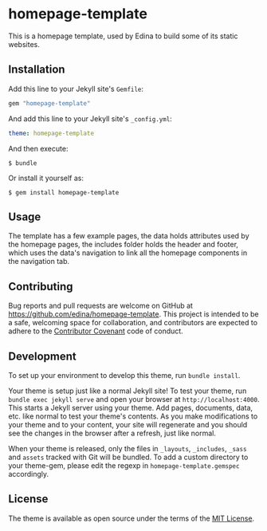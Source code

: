 # homepage-template

This is a homepage template, used by Edina to build some of its static websites.

## Installation

Add this line to your Jekyll site's `Gemfile`:

```ruby
gem "homepage-template"
```

And add this line to your Jekyll site's `_config.yml`:

```yaml
theme: homepage-template
```

And then execute:

    $ bundle

Or install it yourself as:

    $ gem install homepage-template

## Usage

The template has a few example pages, the data holds attributes used by the homepage pages, the includes folder holds the header and footer, which uses the data's navigation to link all the homepage components in the navigation tab.

## Contributing

Bug reports and pull requests are welcome on GitHub at https://github.com/edina/homepage-template. This project is intended to be a safe, welcoming space for collaboration, and contributors are expected to adhere to the [Contributor Covenant](http://contributor-covenant.org) code of conduct.

## Development

To set up your environment to develop this theme, run `bundle install`.

Your theme is setup just like a normal Jekyll site! To test your theme, run `bundle exec jekyll serve` and open your browser at `http://localhost:4000`. This starts a Jekyll server using your theme. Add pages, documents, data, etc. like normal to test your theme's contents. As you make modifications to your theme and to your content, your site will regenerate and you should see the changes in the browser after a refresh, just like normal.

When your theme is released, only the files in `_layouts`, `_includes`, `_sass` and `assets` tracked with Git will be bundled.
To add a custom directory to your theme-gem, please edit the regexp in `homepage-template.gemspec` accordingly.

## License

The theme is available as open source under the terms of the [MIT License](https://opensource.org/licenses/MIT).

